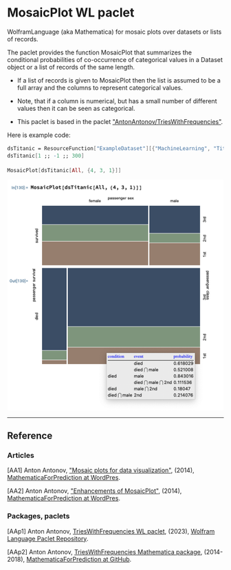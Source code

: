 # MosaicPlot WL paclet
WolframLanguage (aka Mathematica) for mosaic plots over datasets or lists of records.

The paclet provides the function MosaicPlot that summarizes the conditional probabilities 
of co-occurrence of categorical values in a Dataset object or a list of records of the same length.

- If a list of records is given to MosaicPlot then the list is assumed to be a full array and the columns to represent categorical values.

- Note, that if a column is numerical, but has a small number of different values then it can be seen as categorical.

- This paclet is based in the paclet 
["AntonAntonov/TriesWithFrequencies"](https://resources.wolframcloud.com/PacletRepository/resources/AntonAntonov/TriesWithFrequencies/).

Here is example code:

```mathematica
dsTitanic = ResourceFunction["ExampleDataset"][{"MachineLearning", "Titanic"}];
dsTitanic[1 ;; -1 ;; 300]

MosaicPlot[dsTitanic[All, {4, 3, 1}]]
```

![](./Documentation/Diagrams/MosaicPlot-paclet-headline-image.png)

------- 

## Reference

### Articles

[AA1] Anton Antonov,
["Mosaic plots for data visualization"](https://mathematicaforprediction.wordpress.com/2014/03/17/mosaic-plots-for-data-visualization/),
(2014),
[MathematicaForPrediction at WordPres](https://mathematicaforprediction.wordpress.com/).

[AA2] Anton Antonov,
["Enhancements of MosaicPlot"](https://mathematicaforprediction.wordpress.com/2014/03/24/enhancements-of-mosaicplot/),
(2014),
[MathematicaForPrediction at WordPres](https://mathematicaforprediction.wordpress.com/).

### Packages, paclets

[AAp1] Anton Antonov,
[TriesWithFrequencies WL paclet](https://resources.wolframcloud.com/PacletRepository/resources/AntonAntonov/TriesWithFrequencies/),
(2023),
[Wolfram Language Paclet Repository](https://resources.wolframcloud.com/PacletRepository/).

[AAp2] Anton Antonov,
[TriesWithFrequencies Mathematica package](https://github.com/antononcube/MathematicaForPrediction/blob/master/MosaicPlot.m),
(2014-2018),
[MathematicaForPrediction at GitHub](https://github.com/antononcube/MathematicaForPrediction).